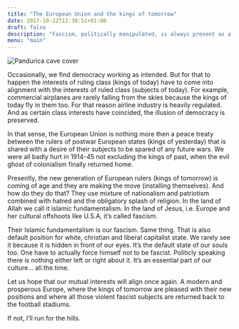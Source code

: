 ```yaml
---
title: "The European Union and the kings of tomorrow"
date: 2017-10-22T12:38:51+01:00
draft: false
description: "Fascism, politically manipulated, is always present as a cultural base by default in white, Christian and liberal capitalist countries."
menu: "main"
---
```

<img
sizes="(max-width: 1500px) 100vw, 1500px"
srcset="
/es/text/eu-and-the-kings/pandurica_z91rxq_c_scale,w_300.jpg 300w,
/es/text/eu-and-the-kings/pandurica_z91rxq_c_scale,w_560.jpg 560w,
/es/text/eu-and-the-kings/pandurica_z91rxq_c_scale,w_745.jpg 745w,
/es/text/eu-and-the-kings/pandurica_z91rxq_c_scale,w_906.jpg 906w,
/es/text/eu-and-the-kings/pandurica_z91rxq_c_scale,w_1052.jpg 1052w,
/es/text/eu-and-the-kings/pandurica_z91rxq_c_scale,w_1186.jpg 1186w,
/es/text/eu-and-the-kings/pandurica_z91rxq_c_scale,w_1309.jpg 1309w,
/es/text/eu-and-the-kings/pandurica_z91rxq_c_scale,w_1447.jpg 1447w,
/es/text/eu-and-the-kings/pandurica_z91rxq_c_scale,w_1485.jpg 1485w,
/es/text/eu-and-the-kings/pandurica_z91rxq_c_scale,w_1500.jpg 1500w"
src="6pandurica_z91rxq_c_scale,w_1500.jpg"
alt="Pandurica cave cover">

Occasionally, we find democracy working as intended. But for that to happen the interests of ruling class (kings of today) have to come into alignment with the interests of ruled class (subjects of today). For example, commercial airplanes are rarely falling from the skies because the kings of today fly in them too. For that reason airline industry is heavily regulated. And as certain class interests have coincided, the illusion of democracy is preserved.

In that sense, the European Union is nothing more then a peace treaty between the rulers of postwar European states (kings of yesterday) that is shared with a desire of their subjects to be spared of any future wars. We were all badly hurt in 1914-45 not excluding the kings of past, when the evil ghost of colonialism finally returned home.

Presently, the new generation of European rulers (kings of tomorrow) is coming of age and they are making the move (installing themselves). And how do they do that? They use mixture of nationalism and patriotism combined with hatred and the obligatory splash of religion. In the land of Allah we call it islamic fundamentalism. In the land of Jesus, i.e. Europe and her cultural offshoots like U.S.A, it’s called fascism.

Their Islamic fundamentalism is our fascism. Same thing. That is also default position for white, christian and liberal capitalist state. We rarely see it because it is hidden in front of our eyes. It’s the default state of our souls too. One have to actually force himself not to be fascist. Politicly speaking there is nothing either left or right about it. It’s an essential part of our culture... all.the.time.

Let us hope that our mutual interests will align once again. A modern and prosperous Europe, where the kings of tomorrow are pleased with their new positions and where all those violent fascist subjects are returned back to the football stadiums.

If not, I’ll run for the hills.
